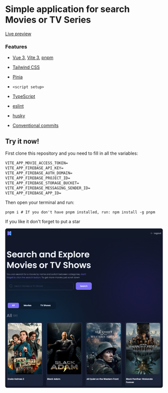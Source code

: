 # Simple application for search Movies or TV Series

[Live preview](https://movie-app-v-3.netlify.app/)

### Features

- [Vue 3](https://github.com/vuejs/core), [Vite 3](https://github.com/vitejs/vite), [pnpm](https://pnpm.io/)

- [Tailwind CSS](https://tailwindcss.com/) 

- [Pinia](https://pinia.vuejs.org/)

- `<script setup>`

- [TypeScript](https://www.typescriptlang.org/)

- [eslint](https://eslint.org/)

- [husky](https://typicode.github.io/husky/#/)

- [Conventional commits](https://www.conventionalcommits.org/en/v1.0.0/)

## Try it now!

First clone this repository and you need to fill in all the variables:

```
VITE_APP_MOVIE_ACCESS_TOKEN=
VITE_APP_FIREBASE_API_KEY=
VITE_APP_FIREBASE_AUTH_DOMAIN=
VITE_APP_FIREBASE_PROJECT_ID=
VITE_APP_FIREBASE_STORAGE_BUCKET=
VITE_APP_FIREBASE_MESSAGING_SENDER_ID=
VITE_APP_FIREBASE_APP_ID=
```

Then open your terminal and run:

```
pnpm i # If you don't have pnpm installed, run: npm install -g pnpm
```

If you like it don't forget to put a star

![alt](src/assets/images/preview.png)
  